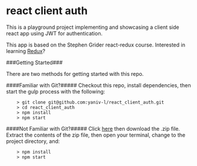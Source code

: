# react client auth
This is a playground project implementing and showcasing a client side react app using JWT for authentication.

This app is based on the Stephen Grider react-redux course.
Interested in learning [Redux](https://www.udemy.com/react-redux/)?

###Getting Started###

There are two methods for getting started with this repo.

####Familiar with Git?#####
Checkout this repo, install dependencies, then start the gulp process with the following:

```
	> git clone git@github.com:yaniv-l/react_client_auth.git
	> cd react_client_auth
	> npm install
	> npm start
```

####Not Familiar with Git?#####
Click [here](https://github.com/yaniv-l/react_client_auth.git) then download the .zip file.  Extract the contents of the zip file, then open your terminal, change to the project directory, and:

```
	> npm install
	> npm start
```
